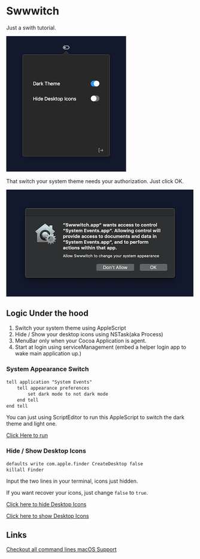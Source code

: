 # Swwwitch


Just a swith tutorial.


![Interface-c300](.assets/main.png)


That switch your system theme needs your authorization. Just click OK.

![System Event-c300](.assets/systemEvent.png)


## Logic Under the hood

1. Switch your system theme using AppleScript
2. Hide / Show your desktop icons using NSTask(aka Process)
3. MenuBar only when your Cocoa Application is agent.
4. Start at login using serviceManagement (embed a helper login app to wake main application up.)


### System Appearance Switch

``` AppleScript
tell application "System Events"
	tell appearance preferences
		set dark mode to not dark mode
	end tell
end tell
```

You can just using ScriptEditor to run this AppleScript to switch the dark theme and light one.

[Click Here to run](applescript://com.apple.scripteditor?action=new&name=Change%20Theme&script=tell%20application%20%22System%20Events%22%0D%09tell%20appearance%20preferences%0D%09%09set%20dark%20mode%20to%20not%20dark%20mode%0D%09end%20tell%0Dend%20tell)


### Hide / Show Desktop Icons

```Shell
defaults write com.apple.finder CreateDesktop false
killall Finder
```

Input the two lines in your terminal, icons just hidden.

If you want recover your icons, just change `false` to `true`.

[Click here to hide Desktop Icons](applescript://com.apple.scripteditor?action=new&name=Hide%20Desktop%20Icons&script=tell%20application%20%22Terminal%22%0D%20%20%20%20do%20script%20%22defaults%20write%20com.apple.finder%20CreateDesktop%20false%3b%20killall%20Finder%22%0Dend%20tell)

[Click here to show Desktop Icons](applescript://com.apple.scripteditor?action=new&name=Hide%20Desktop%20Icons&script=tell%20application%20%22Terminal%22%0D%20%20%20%20do%20script%20%22defaults%20write%20com.apple.finder%20CreateDesktop%20true%3b%20killall%20Finder%22%0Dend%20tell)


## Links

[Checkout all command lines macOS Support](https://ss64.com/osx/)